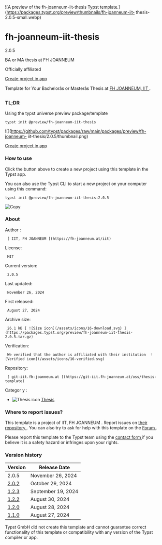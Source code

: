![A preview of the fh-joanneum-iit-thesis Typst
template.](https://packages.typst.org/preview/thumbnails/fh-joanneum-iit-
thesis-2.0.5-small.webp)

#  fh-joanneum-iit-thesis

2.0.5

BA or MA thesis at FH JOANNEUM

Officially affiliated

[ Create project in app ](/app?template=fh-joanneum-iit-thesis&version=2.0.5)

Template for Your Bachelorâs or Masterâs Thesis at [ FH JOANNEUM, IIT
](http://www.fh-joanneum.at/iit) .

###  TL;DR

Using the typst universe preview package/template

    
    
    typst init @preview/fh-joanneum-iit-thesis
    

![](https://github.com/typst/packages/raw/main/packages/preview/fh-joanneum-
iit-thesis/2.0.5/thumbnail.png)

[ Create project in app ](/app?template=fh-joanneum-iit-thesis&version=2.0.5)

###  How to use

Click the button above to create a new project using this template in the
Typst app.

You can also use the Typst CLI to start a new project on your computer using
this command:

    
    
    typst init @preview/fh-joanneum-iit-thesis:2.0.5

![Copy](/assets/icons/16-copy.svg)

###  About

Author  :

     [ IIT, FH JOANNEUM ](https://fh-joanneum.at/iit)
License:

     MIT 
Current version:

     2.0.5 
Last updated:

     November 26, 2024 
First released:

     August 27, 2024 
Archive size:

     26.1 kB [ ![Size icon](/assets/icons/16-download.svg) ](https://packages.typst.org/preview/fh-joanneum-iit-thesis-2.0.5.tar.gz)
Verification:

     We verified that the author is affiliated with their institution  ![Verified icon](/assets/icons/16-verified.svg)
Repository:

     [ git-iit.fh-joanneum.at ](https://git-iit.fh-joanneum.at/oss/thesis-template)
Categor  y  :

    

  * ![Thesis icon](/assets/icons/16-mortarboard.svg) [ Thesis ](https://typst.app/universe/search/?category=thesis)

###  Where to report issues?

This  template  is a project of  IIT, FH JOANNEUM  .  Report issues on  [
their repository ](https://git-iit.fh-joanneum.at/oss/thesis-template) .  You
can also try to ask for help with this  template  on the  [ Forum
](https://forum.typst.app) .

Please report this  template  to the Typst team using the  [ contact form
](https://typst.app/contact) if you believe it is a safety hazard or infringes
upon your rights.

###  Version history

Version  |  Release Date   
---|---  
2.0.5  |  November 26, 2024   
[ 2.0.2 ](https://typst.app/universe/package/fh-joanneum-iit-thesis/2.0.2/) |  October 29, 2024   
[ 1.2.3 ](https://typst.app/universe/package/fh-joanneum-iit-thesis/1.2.3/) |  September 19, 2024   
[ 1.2.2 ](https://typst.app/universe/package/fh-joanneum-iit-thesis/1.2.2/) |  August 30, 2024   
[ 1.2.0 ](https://typst.app/universe/package/fh-joanneum-iit-thesis/1.2.0/) |  August 28, 2024   
[ 1.1.0 ](https://typst.app/universe/package/fh-joanneum-iit-thesis/1.1.0/) |  August 27, 2024   
  
Typst GmbH did not create this  template  and cannot guarantee correct
functionality of this  template  or compatibility with any version of the
Typst compiler or app.

